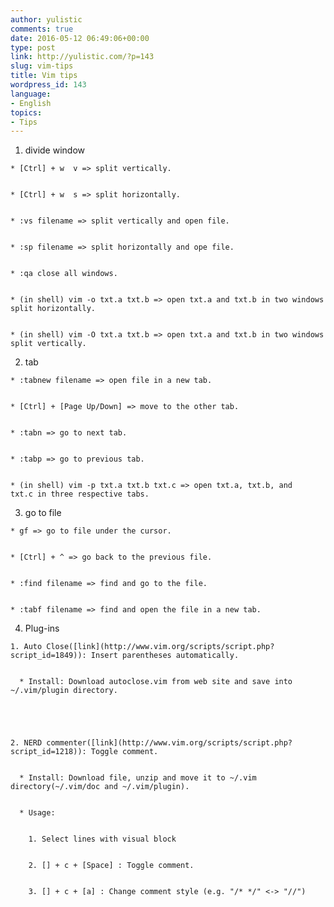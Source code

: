 ```yaml
---
author: yulistic
comments: true
date: 2016-05-12 06:49:06+00:00
type: post
link: http://yulistic.com/?p=143
slug: vim-tips
title: Vim tips
wordpress_id: 143
language:
- English
topics:
- Tips
---
```



	
  1. divide window

	
    * [Ctrl] + w  v => split vertically.

	
    * [Ctrl] + w  s => split horizontally.

	
    * :vs filename => split vertically and open file.

	
    * :sp filename => split horizontally and ope file.

	
    * :qa close all windows.

	
    * (in shell) vim -o txt.a txt.b => open txt.a and txt.b in two windows split horizontally.

	
    * (in shell) vim -O txt.a txt.b => open txt.a and txt.b in two windows split vertically.




	
  2. tab

	
    * :tabnew filename => open file in a new tab.

	
    * [Ctrl] + [Page Up/Down] => move to the other tab.

	
    * :tabn => go to next tab.

	
    * :tabp => go to previous tab.

	
    * (in shell) vim -p txt.a txt.b txt.c => open txt.a, txt.b, and txt.c in three respective tabs.




	
  3. go to file

	
    * gf => go to file under the cursor.

	
    * [Ctrl] + ^ => go back to the previous file.

	
    * :find filename => find and go to the file.

	
    * :tabf filename => find and open the file in a new tab.




	
  4. Plug-ins

	
    1. Auto Close([link](http://www.vim.org/scripts/script.php?script_id=1849)): Insert parentheses automatically.

	
      * Install: Download autoclose.vim from web site and save into ~/.vim/plugin directory.




	
    2. NERD commenter([link](http://www.vim.org/scripts/script.php?script_id=1218)): Toggle comment.

	
      * Install: Download file, unzip and move it to ~/.vim directory(~/.vim/doc and ~/.vim/plugin).

	
      * Usage:

	
        1. Select lines with visual block

	
        2. [] + c + [Space] : Toggle comment.

	
        3. [] + c + [a] : Change comment style (e.g. "/* */" <-> "//")











